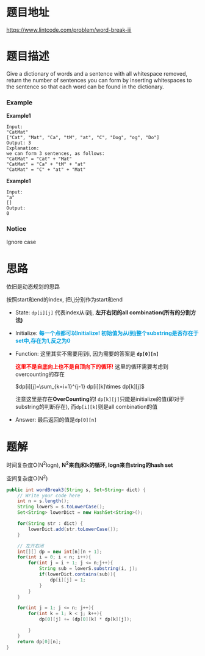 # 题目地址

https://www.lintcode.com/problem/word-break-iii



# 题目描述

Give a dictionary of words and a sentence with all whitespace removed, return the number of sentences you can form by inserting whitespaces to the sentence so that each word can be found in the dictionary.

### Example

**Example1**

```
Input:
"CatMat"
["Cat", "Mat", "Ca", "tM", "at", "C", "Dog", "og", "Do"]
Output: 3
Explanation:
we can form 3 sentences, as follows:
"CatMat" = "Cat" + "Mat"
"CatMat" = "Ca" + "tM" + "at"
"CatMat" = "C" + "at" + "Mat"
```

**Example1**

```
Input:
"a"
[]
Output: 
0
```

### Notice

Ignore case



# 思路

依旧是动态规划的思路

按照start和end的index, 把i,j分别作为start和end

+ State: `dp[i][j]` 代表index从i到j, **左开右闭的all combination(所有的分割方法)**

+ Initialize: <font color = grape>**每一个点都可以Initialize! 初始值为从i到j整个substring是否存在于set中,存在为1,反之为0**</font>

+ Function: 这里其实不需要用到i, 因为需要的答案是 **`dp[0][n]`**

  <font color = red>**这里不是自底向上也不是自顶向下的循环!**</font> 这里的循环需要考虑到overcounting的存在

  $dp[i][j]=\sum_{k=i+1}^{j-1} dp[i][k]\times dp[k][j]$

  注意这里是存在**OverCounting**的! `dp[k][j]`只能是initialize的值(即对于substring的判断存在), 而`dp[i][k]`则是all combination的值

+ Answer: 最后返回的值是`dp[0][n]`





# 题解

时间复杂度O(N<sup>2</sup>logn), **N<sup>2</sup>来自j和k的循环, logn来自string的hash set**

空间复杂度O(N<sup>2</sup>)

```java
public int wordBreak3(String s, Set<String> dict) {
    // Write your code here
    int n = s.length();
    String lowerS = s.toLowerCase();
    Set<String> lowerDict = new HashSet<String>();

    for(String str : dict) {
        lowerDict.add(str.toLowerCase());
    }

    // 左开右闭
    int[][] dp = new int[n][n + 1];
    for(int i = 0; i < n; i++){
        for(int j = i + 1; j <= n;j++){
            String sub = lowerS.substring(i, j);
            if(lowerDict.contains(sub)){
                dp[i][j] = 1;
            }
        }
    }

    for(int j = 1; j <= n; j++){
        for(int k = 1; k < j; k++){
            dp[0][j] += (dp[0][k] * dp[k][j]);

        }
    }
    return dp[0][n];
}
```

